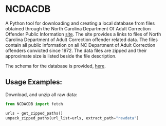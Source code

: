 # NCDACDB

A Python tool for downloading and creating a local database from files obtained through the North Carolina Department Of Adult Correction Offender Public Information [site](https://webapps.doc.state.nc.us/opi/downloads.do?method=view). The site provides a links to files of North Carolina Department of Adult Correction offender related data. The files contain all public information on all NC Department of Adult Correction offenders convicted since 1972. The data files are zipped and their approximate size is listed beside the file description.

The schema for the database is provided, [here](https://www.doc.state.nc.us/offenders/PublicTables.pdf).

## Usage Examples:

Download, and unzip all raw data:

```python
from NCDACDB import fetch

urls = get_zipped_paths()    
unpack_zipped_paths(url_list=urls, extract_path="rawdata")
```